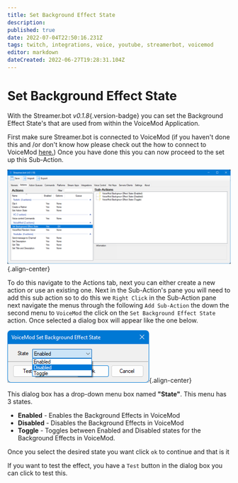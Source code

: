 ```yaml
---
title: Set Background Effect State
description: 
published: true
date: 2022-07-04T22:50:16.231Z
tags: twitch, integrations, voice, youtube, streamerbot, voicemod
editor: markdown
dateCreated: 2022-06-27T19:28:31.104Z
---
```


# Set Background Effect State
With the Streamer.bot *v0.1.8*{.version-badge} you can set the Background Effect State's that are used from within the VoiceMod Application.

First make sure Streamer.bot is connected to VoiceMod (if you haven't done this and /or don't know how please check out the how to connect to VoiceMod [here.](/en/Integrations/VoiceMod))
Once you have done this you can now proceed to the set up this Sub-Action.

![set-background-effect-state-complete.png](/voicemod/set-background-effect-state-complete.png){.align-center}

To do this navigate to the Actions tab, next you can either create a new action or use an existing one.
Next in the Sub-Action's pane you will need to add this sub action so to do this we `Right Click` in the Sub-Action pane next navigate the menus through the following `Add Sub-Action` the down the second menu to `VoiceMod` the click on the `Set Background Effect State` action. Once selected a dialog box will appear like the one below.

![set-background-effect- state- dbox.png](/voicemod/set-background-effect-state-dbox.png){.align-center}

This dialog box has a drop-down menu box named **"State"**. This menu has 3 states. 

- **Enabled** - Enables the Background Effects in VoiceMod
- **Disabled** - Disables the Background Effects in VoiceMod
- **Toggle** - Toggles between Enabled and Disabled states for the Background Effects in VoiceMod.

Once you select the desired state you want click `ok` to continue and that is it 

If you want to test the effect, you have a `Test` button in the dialog box you can click to test this.
